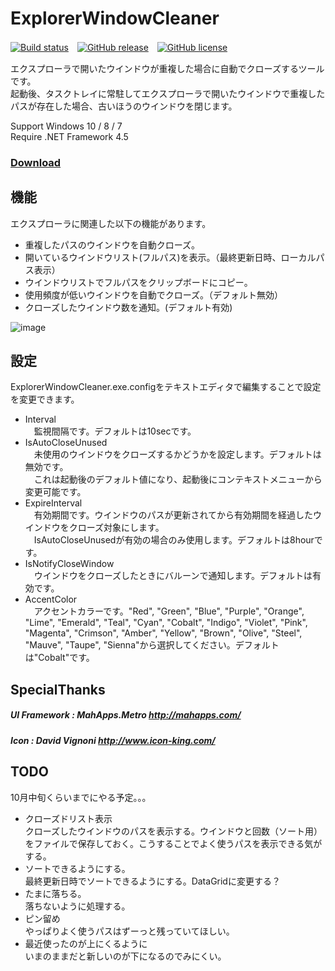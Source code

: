 # ExplorerWindowCleaner

[![Build status](https://ci.appveyor.com/api/projects/status/tiy31lavkila6ncy?svg=true)](https://ci.appveyor.com/project/finalstream/explorerwindowcleaner)　[![GitHub release](https://img.shields.io/github/release/finalstream/ExplorerWindowCleaner.svg)](https://github.com/finalstream/ExplorerWindowCleaner/releases/latest)　[![GitHub license](https://img.shields.io/github/license/finalstream/ExplorerWindowCleaner.svg)](https://github.com/finalstream/ExplorerWindowCleaner/blob/master/LICENSE)

エクスプローラで開いたウインドウが重複した場合に自動でクローズするツールです。  
起動後、タスクトレイに常駐してエクスプローラで開いたウインドウで重複したパスが存在した場合、古いほうのウインドウを閉じます。

Support Windows 10 / 8 / 7  
Require .NET Framework 4.5

### [Download](https://github.com/finalstream/ExplorerWindowCleaner/releases/latest)

## 機能
エクスプローラに関連した以下の機能があります。

* 重複したパスのウインドウを自動クローズ。
* 開いているウインドウリスト(フルパス)を表示。（最終更新日時、ローカルパス表示）
* ウインドウリストでフルパスをクリップボードにコピー。
* 使用頻度が低いウインドウを自動でクローズ。（デフォルト無効）
* クローズしたウインドウ数を通知。(デフォルト有効)

![image](https://cloud.githubusercontent.com/assets/3516444/10263309/735a5472-6a24-11e5-880a-dbacc7232786.png)

## 設定
ExplorerWindowCleaner.exe.configをテキストエディタで編集することで設定を変更できます。  

* Interval  
　監視間隔です。デフォルトは10secです。
* IsAutoCloseUnused  
　未使用のウインドウをクローズするかどうかを設定します。デフォルトは無効です。  
　これは起動後のデフォルト値になり、起動後にコンテキストメニューから変更可能です。  
* ExpireInterval  
　有効期間です。ウインドウのパスが更新されてから有効期間を経過したウインドウをクローズ対象にします。  
　IsAutoCloseUnusedが有効の場合のみ使用します。デフォルトは8hourです。  
* IsNotifyCloseWindow  
　ウインドウをクローズしたときにバルーンで通知します。デフォルトは有効です。
* AccentColor  
　アクセントカラーです。"Red", "Green", "Blue", "Purple", "Orange", "Lime", "Emerald", "Teal", "Cyan", "Cobalt", "Indigo", "Violet", "Pink", "Magenta", "Crimson", "Amber", "Yellow", "Brown", "Olive", "Steel", "Mauve", "Taupe", "Sienna"から選択してください。デフォルトは"Cobalt"です。

## SpecialThanks

##### UI Framework : MahApps.Metro http://mahapps.com/
##### Icon         : David Vignoni http://www.icon-king.com/

## TODO
10月中旬くらいまでにやる予定。。。

* クローズドリスト表示  
クローズしたウインドウのパスを表示する。ウインドウと回数（ソート用）をファイルで保存しておく。こうすることでよく使うパスを表示できる気がする。
* ソートできるようにする。  
最終更新日時でソートできるようにする。DataGridに変更する？
* たまに落ちる。  
落ちないように処理する。  
* ピン留め  
やっぱりよく使うパスはずーっと残っていてほしい。
* 最近使ったのが上にくるように  
いまのままだと新しいのが下になるのでみにくい。

